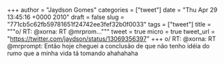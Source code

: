 
+++
author = "Jaydson Gomes"
categories = ["tweet"]
date = "Thu Apr 29 13:45:16 +0000 2010"
draft = false
slug = "771cb5c62fb59781651f24742ee3fef32b0f0033"
tags = ["tweet"]
title = """o/ RT: @xorna: RT @mrprom..."""
tweet = true
micro = true
tweet_url = "https://twitter.com/jaydson/status/13069356397"
+++
o/ RT: @xorna: RT @mrprompt: Então hoje cheguei a conclusão de que não tenho idéia do rumo que a minha vida tá tomando ahahahaha
